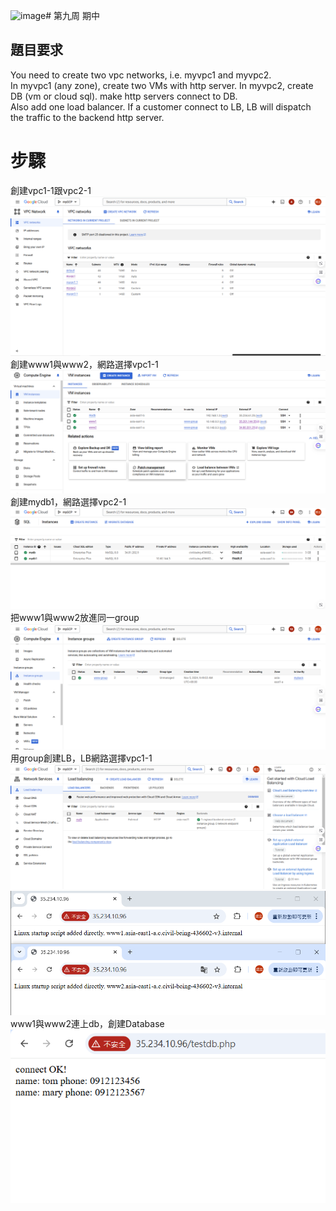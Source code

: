![image](https://github.com/user-attachments/assets/7d4fb802-04df-4b00-8f72-9eda520dfc16)# 第九周 期中
## 題目要求
You need to create two vpc networks, i.e. myvpc1 and myvpc2. <br>
In myvpc1 (any zone), create two VMs with http server. In myvpc2, create DB (vm or cloud sql). make http servers connect to DB. <br>
Also add one load balancer. If a customer connect to LB, LB will dispatch the traffic to the backend http server. <br>
# 步驟
創建vpc1-1跟vpc2-1
<img src="../pic/1105.png">
創建www1與www2，網路選擇vpc1-1
<img src="../pic/1105-1.png">
創建mydb1，網路選擇vpc2-1
<img src="../pic/1105-2.png">
把www1與www2放進同一group
<img src="../pic/1105-3.png">
用group創建LB，LB網路選擇vpc1-1
<img src="../pic/1105-4.png">
<img src="../pic/1105-5.png">
www1與www2連上db，創建Database
<img src="../pic/1105-6.png">
